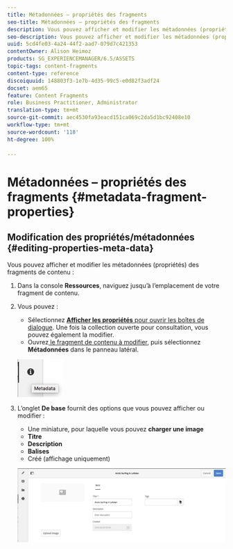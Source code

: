 ```yaml
---
title: Métadonnées – propriétés des fragments
seo-title: Métadonnées – propriétés des fragments
description: Vous pouvez afficher et modifier les métadonnées (propriétés) des fragments de contenu.
seo-description: Vous pouvez afficher et modifier les métadonnées (propriétés) des fragments de contenu.
uuid: 5cd4fe03-4a24-44f2-aad7-079d7c421353
contentOwner: Alison Heimoz
products: SG_EXPERIENCEMANAGER/6.5/ASSETS
topic-tags: content-fragments
content-type: reference
discoiquuid: 148803f3-1e7b-4d35-99c5-e0d82f3adf24
docset: aem65
feature: Content Fragments
role: Business Practitioner, Administrator
translation-type: tm+mt
source-git-commit: aec4530fa93eacd151ca069c2da5d1bc92408e10
workflow-type: tm+mt
source-wordcount: '118'
ht-degree: 100%

---
```



# Métadonnées – propriétés des fragments {#metadata-fragment-properties}

## Modification des propriétés/métadonnées {#editing-properties-meta-data}

Vous pouvez afficher et modifier les métadonnées (propriétés) des fragments de contenu :

1. Dans la console **Ressources**, naviguez jusqu’à l’emplacement de votre fragment de contenu.
1. Vous pouvez :

   * Sélectionnez [**Afficher les propriétés** pour ouvrir les boîtes de dialogue](/help/assets/manage-assets.md#editing-properties). Une fois la collection ouverte pour consultation, vous pouvez également la modifier.
   * Ouvrez[ le fragment de contenu à modifier](/help/assets/content-fragments/content-fragments-managing.md#opening-the-fragment-editor), puis sélectionnez **Métadonnées** dans le panneau latéral.

   ![cfm-6420-06](assets/cfm-6420-06.png)

1. L’onglet **De base** fournit des options que vous pouvez afficher ou modifier :

   * Une miniature, pour laquelle vous pouvez **charger une image**
   * **Titre**
   * **Description**
   * **Balises**
   * Créé (affichage uniquement)

   ![cfm-6420-07](assets/cfm-6420-07.png)

